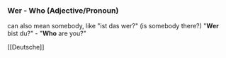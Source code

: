 ### Wer - Who   (Adjective/Pronoun)

can also mean somebody, like "ist das wer?" (is somebody there?)
"**Wer** bist du?" - "**Who** are you?"



[[Deutsche]]